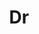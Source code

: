 ---
layout: person
given: Sach
family: Mukherjee
department: School of Clinical Medicine
title: Dr
job_title: MRC Investigator
image: /assets/uploads/Mukherjee_Sach.jpg
webpage: https://www.mrc-bsu.cam.ac.uk/people/in-alphabetical-order/h-to-m/sach-mukherjee/
biography: 'Sach Mukherjee is Programme Leader and Director of Research (part-time)
  in Machine Learning for Biomedicine at the BSU and Principal Investigator and Head
  of Statistics and Machine Learning at the DZNE in Bonn, Germany.


  He earned a DPhil in machine learning at Oxford, was a postdoctoral fellow in statistics
  at UC Berkeley and has previously held faculty positions in Warwick and Amsterdam.
  His research interests centre on high-dimensional statistics and machine learning
  for biomedicine, including in particular methods for high-dimensional and heterogeneous
  data and causality. He has been a Fulbright Fellow and a recipient of the Wolfson
  Research Merit Award of the Royal Society.'
name: Sach Mukherjee
---
